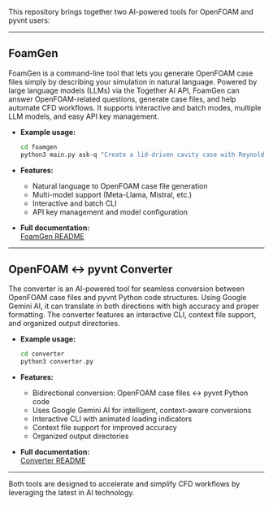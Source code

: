 This repository brings together two AI-powered tools for OpenFOAM and pyvnt users:

---

## FoamGen

FoamGen is a command-line tool that lets you generate OpenFOAM case files simply by describing your simulation in natural language. Powered by large language models (LLMs) via the Together AI API, FoamGen can answer OpenFOAM-related questions, generate case files, and help automate CFD workflows. It supports interactive and batch modes, multiple LLM models, and easy API key management.

- **Example usage:**
  ```bash
  cd foamgen
  python3 main.py ask-q "Create a lid-driven cavity case with Reynolds number 1000"
  ```

- **Features:**
  - Natural language to OpenFOAM case file generation
  - Multi-model support (Meta-Llama, Mistral, etc.)
  - Interactive and batch CLI
  - API key management and model configuration

- **Full documentation:**  
  [FoamGen README](https://github.com/FOSSEE/pyvnt_llm/blob/main/foamgen/README.md)

---

## OpenFOAM ↔ pyvnt Converter

The converter is an AI-powered tool for seamless conversion between OpenFOAM case files and pyvnt Python code structures. Using Google Gemini AI, it can translate in both directions with high accuracy and proper formatting. The converter features an interactive CLI, context file support, and organized output directories.

- **Example usage:**
  ```bash
  cd converter
  python3 converter.py
  ```

- **Features:**
  - Bidirectional conversion: OpenFOAM case files ↔ pyvnt Python code
  - Uses Google Gemini AI for intelligent, context-aware conversions
  - Interactive CLI with animated loading indicators
  - Context file support for improved accuracy
  - Organized output directories

- **Full documentation:**  
  [Converter README](https://github.com/FOSSEE/pyvnt_llm/blob/main/converter/README.md)

---

Both tools are designed to accelerate and simplify CFD workflows by leveraging the latest in AI technology.
